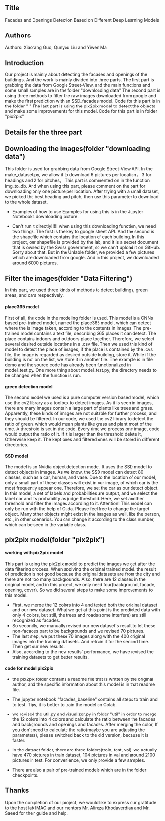 ## Title
Facades and Openings Detection Based on Different Deep Learning Models
## Authors
Authors: Xiaorang Guo, Qunyou Liu and Yiwen Ma

## Introduction
Our project is mainly about detecting the facades and openings of the buildings. And the work is mainly divided into three parts.
The first part is grabbing the data from Google Street-View, and the main functions and some small samples are in the folder "downloading data"
The second part is using three methods to filter the raw images downloaded from google and make the first prediction with an SSD_facades model. Code for this part is in the folder " "
The last part is using the pix2pix model to detect the objects and make some improvements for this model. Code for this part is in folder "pix2pix"

## Details for the three part

## Downloading the images(folder "downloading data")
This folder is used for grabbing data from Google Street-View API. In the make_dataset.py, we allow it to download 6 pictures per location， 3 for headings and 2 for pitches。
This part is commented on in the function img_to_db. And when using this part, please comment on the part for downloading only one picture per location.
After trying with a small dataset, we picked the best heading and pitch, then use this parameter to download to the whole dataset.

- Examples of how to use 
Examples for using this is in the Jupyter Notebooks downloading picture.

- Can't run it directly!!!!!
when using this downloading function, we need two things. The first is the key to google street API. And the second is the shapefile which contains the location of each building.
In this project, our shapefile is provided by the lab, and it is a secret document that is owned by the Swiss government, so we can't upload it on GitHub. Sorry about that.
But in the Unlable folder, we provided a few pictures which are downloaded from google. And in this project, we downloaded around 6000 pictures.

## Filter the images(folder "Data Filtering")

In this part, we used three kinds of methods to detect buildings, green areas, and cars respectively.

#### place365 model
First of all, the code in the modeling folder is used. This model is a CNNs based pre-trained model, named the place365 model, which can detect where the is image taken, according to the contents in images.
The pre-trained model contains a text file, describing 365 places it can detect. The place contains indoors and outdoors place together. Therefore, we select several desired outside locations in a .csv file. Then we used this kind of model to detect the place of images, if the place is contained by the .cvs file, the image is regarded as desired outside building, store it. While if the building is not on the list, we store it in another file.   The example is in file demo and the source code has already been functionalized in model_test.py.
One more thing about model_test.py, the directory needs to be changed when the function is run.

#### green detection model
The second model we used is a pure computer version based model, which use the cv2 library as a toolbox to detect images.
As it is seen in images, there are many images contain a large part of plants like trees and grass. Apparently, these kinds of images are not suitable for further process, and they should be filtered.
In our code, we used the cv2 library to detect the ratio of green, which would mean plants like grass and plant most of the time. A threshold is set in the code. Every time we process one image, code would output the ratio of it. If it is larger than the threshold delete it, Otherwise keep it.
The kept ones and filtered ones will be stored in different directories.

#### SSD model
The model is an Nvidia object detection model. It uses the SSD model to detect objects in images. As we know, the SSD model can detect 80 classes, such as a car, human, and vase. Due to the location of our model, only a small part of these classes will exist in our image, of which car is the most frequently appear one. Therefore, we set the car as our detect object. In this model, a set of labels and probabilities are output, and we select the label car and its probability as judge threshold. Here, we set another threshold and filter the images according to it.
Attention! This model can only be run with the help of Cuda. Please feel free to change the target object. Many other objects might exist in the images as well, like the person, etc., in other scenarios. You can change it according to the class number, which can be seen in the variable class.

## pix2pix model(folder "pix2pix")

#### working with pix2pix model
This part is using the pix2pix model to predict the images we get after the data filtering process. When applying the original trained model, the result of prediction is not good because the original datasets are from the city and there are not too many backgrounds. Also, there are 12 classes in the original model, and in this project, we only need four(background, facade, opening, cover). 
So we did several steps to make some improvements to this model. 
- First, we merge the 12 colors into 4 and tested both the original dataset and our new dataset. What we get at this point is the predicted data with only 4 colors, but still, the trees and roads(some interfere) are still recognized as facades. 
- So secondly, we manually revised our new dataset's result to let these non-facades part to be backgrounds and we revised 70 pictures.
- The last step, we put these 70 images along with the 400 original images into the training datasets. And retrain it for the second time. Then get our new results.
- Also, according to the new results' performance, we have revised the training datasets to get better results.

#### code for model pix2pix
- the pix2pix folder contains a readme file that is written by the original author, and the specific information about this model is in that readme file.

- The jupyter notebook "facades_baseline" contains all steps to train and to test. Tips, it is better to train the model on Colab. 

- we revised the util.py and visualizer.py in folder "util" in order to merge the 12 colors into 4 colors and calculate the ratio between the facades and backgrounds and openings and facades. After merging the color, If you don't need to calculate the ratio(maybe you are adjusting the parameters), please switched back to the old version, because it is faster.

- In the dataset folder, there are three folders(train, test, val), we actually have 470 pictures in train dataset, 104 pictures in val and around 2100 pictures in test. For convenience, we only provide a few samples.

- There are also a pair of pre-trained models which are in the folder checkpoints.

## Thanks
Upon the completion of our project, we would like to express our gratitude to the host lab IMAC and our mentors Mr. Alireza Khodaverdian and Mr. Saeed for their guide and help.
